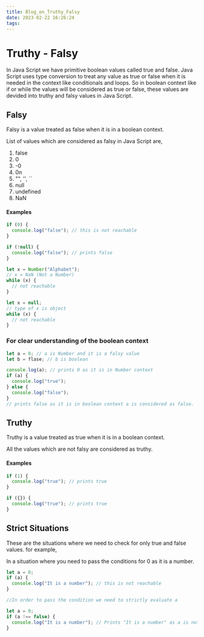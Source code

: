 ```yaml
---
title: Blog_on_Truthy_Falsy
date: 2023-02-22 16:26:24
tags:
---
```


# Truthy - Falsy

In Java Script we have primitive boolean values called true and false.
Java Script uses type conversion to treat any value as true or false when it is needed in the context like conditionals and loops.
So in boolean context like if or while the values will be considered as true or false, these values are devided into truthy and falsy values in Java Script.

## Falsy

Falsy is a value treated as false when it is in a boolean context.

List of values which are considered as falsy in Java Script are,

1. false
1. 0
1. -0
1. 0n
1. "", '', ``
1. null
1. undefined
1. NaN

#### Examples

```javascript
if (0) {
  console.log("false"); // this is not reachable
}

if (!null) {
  console.log("false"); // prints false
}

let x = Number("Alphabet");
// x = NaN (Not a Number)
while (x) {
  // not reachable
}

let x = null;
// type of x is object
while (x) {
  // not reachable
}
```

### For clear understanding of the boolean context

```javascript
let a = 0; // a is Number and it is a falsy value
let b = flase; // b is boolean

console.log(a); // prints 0 as it is in Number context
if (a) {
  console.log("true");
} else {
  console.log("false");
}
// prints false as it is in boolean context a is considered as false.
```

## Truthy

Truthy is a value treated as true when it is in a boolean context.

All the values which are not falsy are considered as truthy.

#### Examples

```javascript
if (1) {
  console.log("true"); // prints true
}

if ({}) {
  console.log("true"); // prints true
}
```

## Strict Situations

These are the situations where we need to check for only true and false values.
for example,

In a situation where you need to pass the conditions for 0 as it is a number.

```javascript
let a = 0;
if (a) {
  console.log("It is a number"); // this is not reachable
}

//In order to pass the condition we need to strictly evaluate a

let a = 0;
if (a !== false) {
  console.log("It is a number"); // Prints "It is a number" as a is not false.
}
```
